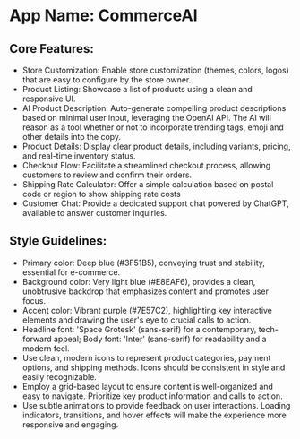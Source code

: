 # **App Name**: CommerceAI

## Core Features:

- Store Customization: Enable store customization (themes, colors, logos) that are easy to configure by the store owner.
- Product Listing: Showcase a list of products using a clean and responsive UI.
- AI Product Description: Auto-generate compelling product descriptions based on minimal user input, leveraging the OpenAI API. The AI will reason as a tool whether or not to incorporate trending tags, emoji and other details into the copy.
- Product Details: Display clear product details, including variants, pricing, and real-time inventory status.
- Checkout Flow: Facilitate a streamlined checkout process, allowing customers to review and confirm their orders.
- Shipping Rate Calculator: Offer a simple calculation based on postal code or region to show shipping rate costs
- Customer Chat: Provide a dedicated support chat powered by ChatGPT, available to answer customer inquiries.

## Style Guidelines:

- Primary color: Deep blue (#3F51B5), conveying trust and stability, essential for e-commerce.
- Background color: Very light blue (#E8EAF6), provides a clean, unobtrusive backdrop that emphasizes content and promotes user focus.
- Accent color: Vibrant purple (#7E57C2), highlighting key interactive elements and drawing the user's eye to crucial calls to action.
- Headline font: 'Space Grotesk' (sans-serif) for a contemporary, tech-forward appeal; Body font: 'Inter' (sans-serif) for readability and a modern feel.
- Use clean, modern icons to represent product categories, payment options, and shipping methods. Icons should be consistent in style and easily recognizable.
- Employ a grid-based layout to ensure content is well-organized and easy to navigate. Prioritize key product information and calls to action.
- Use subtle animations to provide feedback on user interactions. Loading indicators, transitions, and hover effects will make the experience more responsive and engaging.